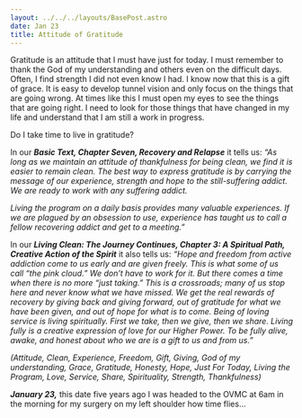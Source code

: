 ```yaml
---
layout: ../../../layouts/BasePost.astro
date: Jan 23
title: Attitude of Gratitude
---
```

Gratitude is an attitude that I must have just for today. I must remember to thank the God of my understanding and others even on the difficult days. Often, I find strength I did not even know I had. I know now that this is a gift of grace. It is easy to develop tunnel vision and only focus on the things that are going wrong. At times like this I must open my eyes to see the things that are going right. I need to look for those things that have changed in my life and understand that I am still a work in progress.

Do I take time to live in gratitude?

In our ***Basic Text, Chapter Seven, Recovery and Relapse*** it tells us: *“As long as we maintain an attitude of thankfulness for being clean, we find it is easier to remain clean. The best way to express gratitude is by carrying the message of our experience, strength and hope to the still-suffering addict. We are ready to work with any suffering addict.*

*Living the program on a daily basis provides many valuable experiences. If we are plagued by an obsession to use, experience has taught us to call a fellow recovering addict and get to a meeting.”*

In our ***Living Clean: The Journey Continues, Chapter 3: A Spiritual Path, Creative Action of the Spirit*** it also tells us: *“Hope and freedom from active addiction come to us early and are given freely. This is what some of us call “the pink cloud.” We don’t have to work for it. But there comes a time when there is no more “just taking.” This is a crossroads; many of us stop here and never know what we have missed. We get the real rewards of recovery by giving back and giving forward, out of gratitude for what we have been given, and out of hope for what is to come. Being of loving service is living spiritually. First we take, then we give, then we share. Living fully is a creative expression of love for our Higher Power. To be fully alive, awake, and honest about who we are is a gift to us and from us.”*

*(Attitude, Clean, Experience, Freedom, Gift, Giving, God of my understanding, Grace, Gratitude, Honesty, Hope, Just For Today, Living the Program, Love, Service, Share, Spirituality, Strength, Thankfulness)*

***January 23,*** this date five years ago I was headed to the OVMC at 6am in the morning for my surgery on my left shoulder how time flies...